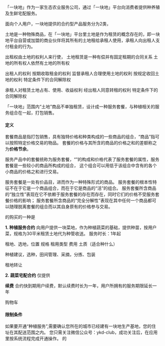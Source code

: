 「一块地」作为一家生态农业服务公司，通过「一块地」平台向消费者提供种养殖及生鲜宅配服务。



面向个人用户，一块地提供的合约型产品服务分为2类，

土地是一种物殊商品，在「一块地」平台里土地是作为租赁的概念存在的，即一块地平台自营或加盟的商业伙伴将其所有的土地租给承租人使用，承租人向出租人支付租金的行为。

出租权由土地的权利人来行使，
土地租赁是一种有偿并有固定租期的合同关系
土地的所有权人依然有土地的所有权

出租人的权利
按期收取租金的权利
监督承租人合理使用土地的权利
按规定收回土地的权利
特定条件下的合同解除权

承租人对租赁土地占有、使用、收益权利
经出租人同意转租的权利
特定条件下的合同解除权

「一块地」范围内“土地”商品不单独租赁，设计成一种服务套餐，与种植相关的服务组合在一起，打包销售。


#### 定义


套餐商品是指打包销售，具有独特价格和种类构成的一些商品的组合，“商品”指可以按照特定价格交易的物品。
套餐的价格与其所含的商品的价格之和的差额称之为**价格节余**。

服务产品中的套餐统称为服务套餐，“”的构成和价格代表了服务套餐的属性，服务套餐是一些较小的商品所构成的组合，
这个组合可以用低于该组合中含有的各个小商品的价格之和进行交易。






服务套餐是一处有价品目，进而作为一种特殊形式的商品。
服务套餐的根本性特征不在于它是一个商品组合，而在于它是商品的“活”的组合。
服务套餐所含商品的“独立性”表现在它不依赖于服务套餐的存在而存在，同时它们的价格不受服务套餐价格的影响；
服务套餐所含商品的“完全分解性”表现在其中任何一个商品都可以随理脱离套餐的组合而以其自身原有的价格参与交易。




的购买的一种是

**1. 种植服务合约**
   向用户提供一块菜地，作为种植蔬菜的基础，提供种苗，按用户菜，规格为30平米租赁土地代为种管收送。
   服务时长：1年起
   
   租地、选地，位置 规格 租用类型 费用 土质（适合种什么）
   
   种植建议，选种，田间管理、采摘，分拣、包装
   
   租地转让
   
**2. 蔬菜宅配合约**
   仅提供
   
   **续费**
   合约快到期用户续费，默认续费时长为一年，用户所拥有的服务期限延长一年
   
   购物车
   

#### 限制条件

如果要开通“种植服务”,需要确认您所在的城市已经建有一块地生产基地，您的住址在其配送范围之内。
您只需关注微信公众号：ykd-club，成功关注后，在应用里按系统流程完成开通操作。
的